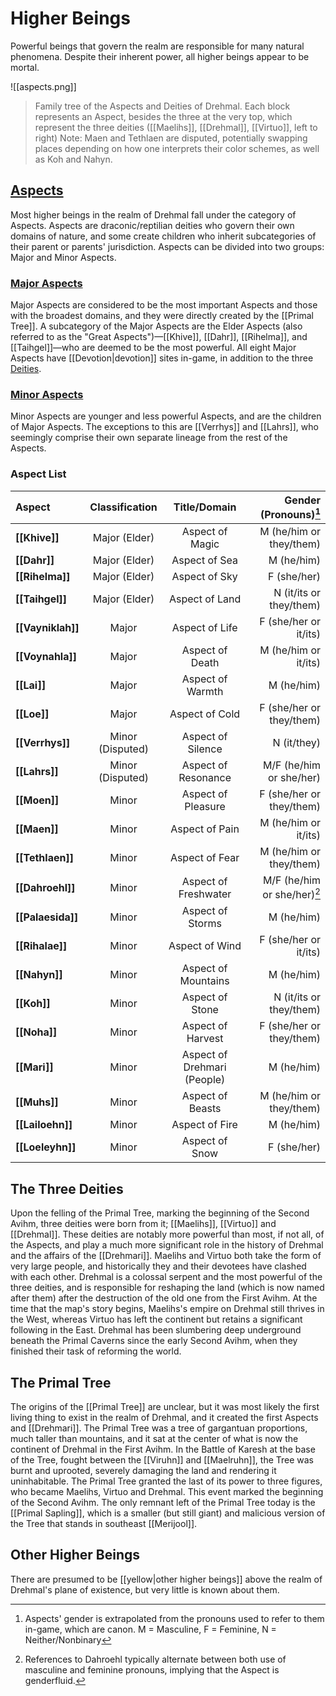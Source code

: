 # Higher Beings

Powerful beings that govern the realm are responsible for many natural phenomena. Despite their inherent power, all higher beings appear to be mortal.

![[aspects.png]]
> Family tree of the Aspects and Deities of Drehmal. Each block represents an Aspect, besides the three at the very top, which represent the three deities ([[Maelihs]], [[Drehmal]], [[Virtuo]], left to right) Note: Maen and Tethlaen are disputed, potentially swapping places depending on how one interprets their color schemes, as well as Koh and Nahyn.

## [Aspects](/Lore/Higher_Beings/Aspects/)

Most higher beings in the realm of Drehmal fall under the category of Aspects. Aspects are draconic/reptilian deities who govern their own domains of nature, and some create children who inherit subcategories of their parent or parents' jurisdiction. Aspects can be divided into two groups: Major and Minor Aspects.

### [Major Aspects](/Lore/Higher_Beings/Aspects/Major_Aspects/)

Major Aspects are considered to be the most important Aspects and those with the broadest domains, and they were directly created by the [[Primal Tree]]. A subcategory of the Major Aspects are the Elder Aspects (also referred to as the "Great Aspects")—[[Khive]], [[Dahr]], [[Rihelma]], and [[Taihgel]]—who are deemed to be the most powerful. All eight Major Aspects have [[Devotion|devotion]] sites in-game, in addition to the three [Deities](/Lore/Higher_Beings/Deities/).

### [Minor Aspects](/Lore/Higher_Beings/Aspects/Minor_Aspects/)

Minor Aspects are younger and less powerful Aspects, and are the children of Major Aspects. The exceptions to this are [[Verrhys]] and [[Lahrs]], who seemingly comprise their own separate lineage from the rest of the Aspects.

### Aspect List

| **Aspect**        | **Classification** |      **Title/Domain**     |  **Gender (Pronouns)**[^1]  |
|:------------------|:--------------:|:--------------------:|----------------------------:|
| **[[Khive]]**     | Major (Elder)  | Aspect of Magic      | M (he/him or they/them)     |
| **[[Dahr]]**      | Major (Elder)  | Aspect of Sea        | M (he/him)                  |
| **[[Rihelma]]**   | Major (Elder)  | Aspect of Sky        | F (she/her)                 |
| **[[Taihgel]]**   | Major (Elder)  | Aspect of Land       | N (it/its or they/them)     |
| **[[Vayniklah]]** | Major  | Aspect of Life       | F (she/her or it/its)       |
| **[[Voynahla]]**  | Major  | Aspect of Death      | M (he/him or it/its)        |
| **[[Lai]]**       | Major  | Aspect of Warmth     | M (he/him)                  |
| **[[Loe]]**       | Major  | Aspect of Cold       | F (she/her or they/them)    |
| **[[Verrhys]]**   | Minor (Disputed) | Aspect of Silence    | N (it/they)                 |
| **[[Lahrs]]**     | Minor (Disputed) | Aspect of Resonance  | M/F (he/him or she/her)     |
| **[[Moen]]**      | Minor  | Aspect of Pleasure   | F (she/her or they/them)    |
| **[[Maen]]**      | Minor  | Aspect of Pain       | M (he/him or it/its)        |
| **[[Tethlaen]]**  | Minor  | Aspect of Fear       | M (he/him or they/them)     |
| **[[Dahroehl]]**  | Minor  | Aspect of Freshwater | M/F (he/him or she/her)[^2] |
| **[[Palaesida]]** | Minor  | Aspect of Storms     | M (he/him)                  |
| **[[Rihalae]]**   | Minor  | Aspect of Wind       | F (she/her or it/its)       |
| **[[Nahyn]]**     | Minor  | Aspect of Mountains  | M (he/him)                  |
| **[[Koh]]**       | Minor  | Aspect of Stone      | N (it/its or they/them)     |
| **[[Noha]]**      | Minor  | Aspect of Harvest    | F (she/her or they/them)    |
| **[[Mari]]**      | Minor  | Aspect of Drehmari (People)   | M (he/him)         |
| **[[Muhs]]**      | Minor  | Aspect of Beasts     | M (he/him or they/them)     |
| **[[Lailoehn]]**  | Minor  | Aspect of Fire       | M (he/him)                  |
| **[[Loeleyhn]]**  | Minor  | Aspect of Snow       | F (she/her)                 |

## The Three Deities

Upon the felling of the Primal Tree, marking the beginning of the Second Avihm, three deities were born from it; [[Maelihs]], [[Virtuo]] and [[Drehmal]]. These deities are notably more powerful than most, if not all, of the Aspects, and play a much more significant role in the history of Drehmal and the affairs of the [[Drehmari]]. Maelihs and Virtuo both take the form of very large people, and historically they and their devotees have clashed with each other. Drehmal is a colossal serpent and the most powerful of the three deities, and is responsible for reshaping the land (which is now named after them) after the destruction of the old one from the First Avihm. At the time that the map's story begins, Maelihs's empire on Drehmal still thrives in the West, whereas Virtuo has left the continent but retains a significant following in the East. Drehmal has been slumbering deep underground beneath the Primal Caverns since the early Second Avihm, when they finished their task of reforming the world.

## The Primal Tree

The origins of the [[Primal Tree]] are unclear, but it was most likely the first living thing to exist in the realm of Drehmal, and it created the first Aspects and [[Drehmari]]. The Primal Tree was a tree of gargantuan proportions, much taller than mountains, and it sat at the center of what is now the continent of Drehmal in the First Avihm. In the Battle of Karesh at the base of the Tree, fought between the [[Viruhn]] and [[Maelruhn]], the Tree was burnt and uprooted, severely damaging the land and rendering it uninhabitable. The Primal Tree granted the last of its power to three figures, who became Maelihs, Virtuo and Drehmal. This event marked the beginning of the Second Avihm. The only remnant left of the Primal Tree today is the [[Primal Sapling]], which is a smaller (but still giant) and malicious version of the Tree that stands in southeast [[Merijool]].

## Other Higher Beings

There are presumed to be [[yellow|other higher beings]] above the realm of Drehmal's plane of existence, but very little is known about them.


[^1]: Aspects' gender is extrapolated from the pronouns used to refer to them in-game, which are canon. M = Masculine, F = Feminine, N = Neither/Nonbinary
[^2]: References to Dahroehl typically alternate between both use of masculine and feminine pronouns, implying that the Aspect is genderfluid.